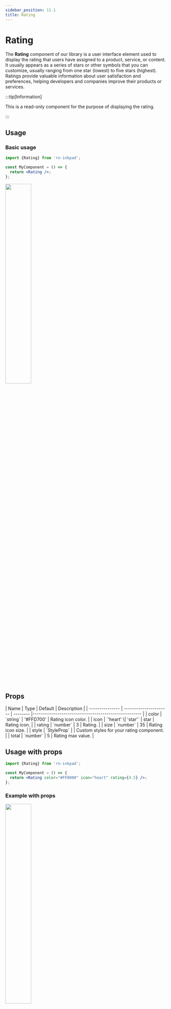 ```yaml
---
sidebar_position: 11.1
title: Rating
---
```


# Rating

The **Rating** component of our library is a user interface element used to display the rating that users have assigned to a product, service, or content. It usually appears as a series of stars or other symbols that you can customize, usually ranging from one star (lowest) to five stars (highest). Ratings provide valuable information about user satisfaction and preferences, helping developers and companies improve their products or services.

:::tip[Information]

This is a read-only component for the purpose of displaying the rating.

:::

## Usage

### Basic usage

```jsx
import {Rating} from 'rn-inkpad';

const MyComponent = () => {
  return <Rating />;
};
```

<img width="40%"  src="/img/ratings/rating-simple.png" />

## Props

<div class="table-responsive">
| Name | Type | Default | Description |
| --------------- | ---------------------- | -------- |----------------------------------------------------- |
| color | `string` | '#FFD700' | Rating icon color. |
| icon | `'heart' \| 'star'` | star | Rating icon. |
| rating | `number` | 3 | Rating. |
| size | `number` | 35 | Rating icon size. |
| style | `StyleProp<ViewStyle>` | | Custom styles for your rating component. |
| total | `number` | 5 | Rating max value. |
</div>

## Usage with props

```jsx
import {Rating} from 'rn-inkpad';

const MyComponent = () => {
  return <Rating color="#FF0000" icon="heart" rating={4.5} />;
};
```

### Example with props

<img width="40%"  src="/img/ratings/rating-props.png" />
